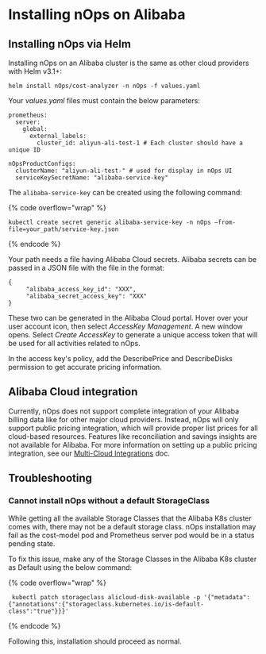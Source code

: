 # Installing nOps on Alibaba

## Installing nOps via Helm

Installing nOps on an Alibaba cluster is the same as other cloud providers with Helm v3.1+:

`helm install nOps/cost-analyzer -n nOps -f values.yaml`

Your _values.yaml_ files must contain the below parameters:

```
prometheus:
  server:
    global:
      external_labels:
        cluster_id: aliyun-ali-test-1 # Each cluster should have a unique ID

nOpsProductConfigs:
  clusterName: "aliyun-ali-test-" # used for display in nOps UI
  serviceKeySecretName: "alibaba-service-key"
```

The `alibaba-service-key` can be created using the following command:

{% code overflow="wrap" %}
```
kubectl create secret generic alibaba-service-key -n nOps –from-file=your_path/service-key.json
```
{% endcode %}

Your path needs a file having Alibaba Cloud secrets. Alibaba secrets can be passed in a JSON file with the file in the format:

```
{
     "alibaba_access_key_id": "XXX",
     "alibaba_secret_access_key": "XXX"
}
```

These two can be generated in the Alibaba Cloud portal. Hover over your user account icon, then select _AccessKey Management_. A new window opens. Select _Create AccessKey_ to generate a unique access token that will be used for all activities related to nOps.

In the access key's policy, add the DescribePrice and DescribeDisks permission to get accurate pricing information.

## Alibaba Cloud integration

Currently, nOps does not support complete integration of your Alibaba billing data like for other major cloud providers. Instead, nOps will only support public pricing integration, which will provide proper list prices for all cloud-based resources. Features like reconciliation and savings insights are not available for Alibaba. For more information on setting up a public pricing integration, see our [Multi-Cloud Integrations](/install-and-configure/install/cloud-integration/multi-cloud.md) doc.

## Troubleshooting

### Cannot install nOps without a default StorageClass

While getting all the available Storage Classes that the Alibaba K8s cluster comes with, there may not be a default storage class. nOps installation may fail as the cost-model pod and Prometheus server pod would be in a status pending state.

To fix this issue, make any of the Storage Classes in the Alibaba K8s cluster as Default using the below command:

{% code overflow="wrap" %}
```
 kubectl patch storageclass alicloud-disk-available -p '{"metadata": {"annotations":{"storageclass.kubernetes.io/is-default-class":"true"}}}' 
```
{% endcode %}

Following this, installation should proceed as normal.
